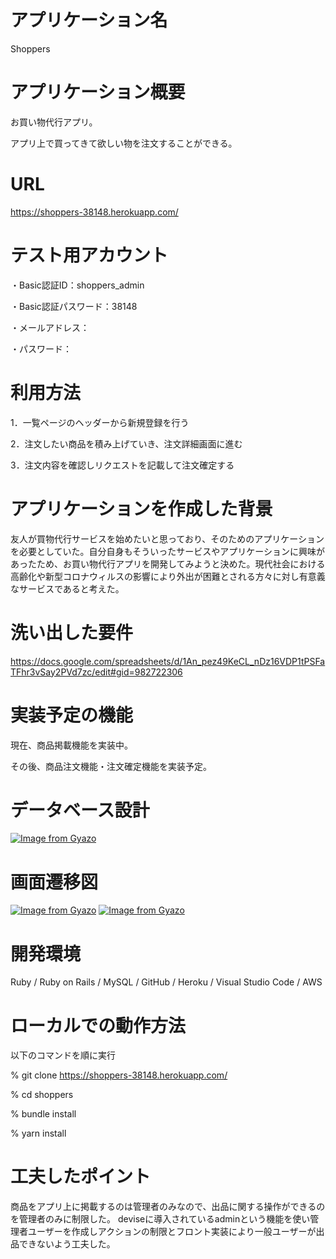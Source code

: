 # アプリケーション名
Shoppers

# アプリケーション概要
お買い物代行アプリ。

アプリ上で買ってきて欲しい物を注文することができる。

# URL
https://shoppers-38148.herokuapp.com/

# テスト用アカウント
・Basic認証ID：shoppers_admin

・Basic認証パスワード：38148

・メールアドレス：

・パスワード：

# 利用方法
1．一覧ページのヘッダーから新規登録を行う

2．注文したい商品を積み上げていき、注文詳細画面に進む

3．注文内容を確認しリクエストを記載して注文確定する

# アプリケーションを作成した背景
友人が買物代行サービスを始めたいと思っており、そのためのアプリケーションを必要としていた。自分自身もそういったサービスやアプリケーションに興味があったため、お買い物代行アプリを開発してみようと決めた。現代社会における高齢化や新型コロナウィルスの影響により外出が困難とされる方々に対し有意義なサービスであると考えた。

# 洗い出した要件
https://docs.google.com/spreadsheets/d/1An_pez49KeCL_nDz16VDP1tPSFaTFhr3vSay2PVd7zc/edit#gid=982722306

<!-- # 実装した機能についての画像やGIFおよびその説明 -->

# 実装予定の機能
現在、商品掲載機能を実装中。

その後、商品注文機能・注文確定機能を実装予定。

# データベース設計

[![Image from Gyazo](https://i.gyazo.com/3ada22eb80bda206e916f41052e26053.png)](https://gyazo.com/3ada22eb80bda206e916f41052e26053)

# 画面遷移図

[![Image from Gyazo](https://i.gyazo.com/8a37894cd7c182f1688b47bf3a98e3cd.png)](https://gyazo.com/8a37894cd7c182f1688b47bf3a98e3cd)
[![Image from Gyazo](https://i.gyazo.com/f5c09859f57dc30bc4cc0d5917a3b19d.png)](https://gyazo.com/f5c09859f57dc30bc4cc0d5917a3b19d)

# 開発環境
Ruby / Ruby on Rails / MySQL / GitHub / Heroku / Visual Studio Code / AWS

# ローカルでの動作方法
以下のコマンドを順に実行

% git clone https://shoppers-38148.herokuapp.com/

% cd shoppers

% bundle install

% yarn install

# 工夫したポイント
商品をアプリ上に掲載するのは管理者のみなので、出品に関する操作ができるのを管理者のみに制限した。
deviseに導入されているadminという機能を使い管理者ユーザーを作成しアクションの制限とフロント実装により一般ユーザーが出品できないよう工夫した。